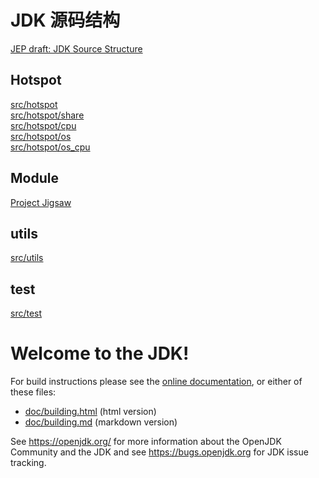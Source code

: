 
# JDK 源码结构

[JEP draft: JDK Source Structure](https://openjdk.org/jeps/8283227)<br/>

## Hotspot

[src/hotspot](src/hotspot/readme.md)<br/>
[src/hotspot/share](src/hotspot/share/readme.md)<br/>
[src/hotspot/cpu](src/hotspot/cpu/readme.md)<br/>
[src/hotspot/os](src/hotspot/os/readme.md)<br/>
[src/hotspot/os_cpu](src/hotspot/os_cpu/readme.md)<br/>

## Module

[Project Jigsaw](https://openjdk.org/projects/jigsaw/)<br/>

## utils

[src/utils](src/utils/readme.md)<br/>

## test

[src/test](src/test/readme.md)<br/>

# Welcome to the JDK!

For build instructions please see the
[online documentation](https://openjdk.org/groups/build/doc/building.html),
or either of these files:

- [doc/building.html](doc/building.html) (html version)
- [doc/building.md](doc/building.md) (markdown version)

See <https://openjdk.org/> for more information about the OpenJDK
Community and the JDK and see <https://bugs.openjdk.org> for JDK issue
tracking.
